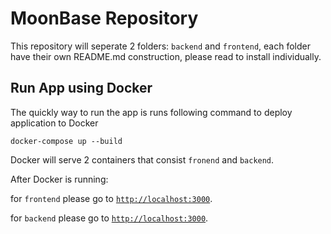 # MoonBase Repository

This repository will seperate 2 folders: `backend` and `frontend`, each folder have their own README.md construction, please read to install individually.

## Run App using Docker

The quickly way to run the app is runs following command to deploy application to Docker

```
docker-compose up --build
```

Docker will serve 2 containers that consist `fronend` and `backend`.

After Docker is running:

for `frontend` please go to [`http://localhost:3000`](http://localhost:3000`).

for `backend` please go to [`http://localhost:3000`](http://localhost:3000`).